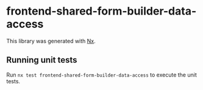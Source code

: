 # frontend-shared-form-builder-data-access

This library was generated with [Nx](https://nx.dev).

## Running unit tests

Run `nx test frontend-shared-form-builder-data-access` to execute the unit tests.
